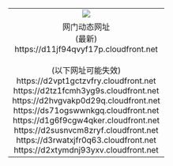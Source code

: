 ﻿<table>
  <tr></tr>
  <tr><td colspan=2 align=center><img src="https://d11jf94qvyf17p.cloudfront.net/Up/oGate.jpg" /></td></tr>
  <tr><td colspan=2 align=center>网门动态网址<br/>(最新)
<br>https://d11jf94qvyf17p.cloudfront.net
<br/><br/>(以下网址可能失效)
<br>https://d2vpt1gctzvfry.cloudfront.net
<br>https://d2tz1fcmh3yg9s.cloudfront.net
<br>https://d2hvgvakp0d29q.cloudfront.net
<br>https://ds71ogswwnkgq.cloudfront.net
<br>https://d1g6f9cgw4qker.cloudfront.net
<br>https://d2susnvcm8zryf.cloudfront.net
<br>https://d3rwatxjfr0q63.cloudfront.net
<br>https://d2xtymdnj93yxv.cloudfront.net
    </td>
  </tr>
</table>
